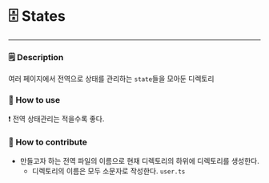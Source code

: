 # 🗄️ States

---

### 🗒️ Description

여러 페이지에서 전역으로 상태를 관리하는 `state`들을 모아둔 디렉토리

### 🔎 How to use

❗ 전역 상태관리는 적을수록 좋다.

### 🌱 How to contribute

- 만들고자 하는 전역 파일의 이름으로 현재 디렉토리의 하위에 디렉토리를 생성한다.
    - 디렉토리의 이름은 모두 소문자로 작성한다. `user.ts`
